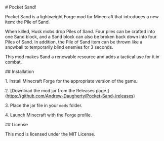 \# Pocket Sand!



Pocket Sand is a lightweight Forge mod for Minecraft that introduces a new item: the Pile of Sand.



When killed, Husk mobs drop Piles of Sand. Four piles can be crafted into one Sand block, and a Sand block can also be broken back down into four Piles of Sand. In addition, the Pile of Sand item can be thrown like a snowball to temporarily blind enemies for 3 seconds.



This mod makes Sand a renewable resource and adds a tactical use for it in combat.



\## Installation



1\. Install Minecraft Forge for the appropriate version of the game.

2\. \[Download the mod jar from the Releases page.](https://github.com/Andrew-Daugherty/Pocket-Sand-/releases)

3\. Place the jar file in your `mods` folder.

4\. Launch Minecraft with the Forge profile.



\## License



This mod is licensed under the MIT License.



